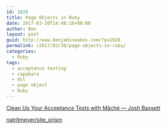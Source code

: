 ```yaml
---
id: 1026
title: Page Objects in Ruby
date: 2017-03-20T14:48:18+00:00
author: Ben
layout: post
guid: http://www.benjaminoakes.com/?p=1026
permalink: /2017/03/20/page-objects-in-ruby/
categories:
  - Ruby
tags:
  - acceptance testing
  - capybara
  - dsl
  - page object
  - Ruby
---
```

[Clean Up Your Acceptance Tests with Mâché — Josh Bassett](http://joshbassett.info/2017/clean-up-your-acceptance-tests-with-mache/)
  
[natritmeyer/site_prism](https://github.com/natritmeyer/site_prism/blob/master/README.md)